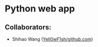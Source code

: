 # Python web app

## Collaborators:
 - Shihao Wang ([Yell0wF1sh/github.com](https://github.com/Yell0wF1sh))
